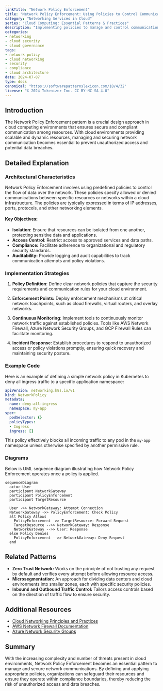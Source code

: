 ```yaml
---
linkTitle: "Network Policy Enforcement"
title: "Network Policy Enforcement: Using Policies to Control Communication"
category: "Networking Services in Cloud"
series: "Cloud Computing: Essential Patterns & Practices"
description: "Implementing policies to manage and control communication between resources at the network level, ensuring security and compliance in cloud environments."
categories:
- networking
- cloud security
- cloud governance
tags:
- network policy
- cloud networking
- security
- compliance
- cloud architecture
date: 2024-07-07
type: docs
canonical: "https://softwarepatternslexicon.com/18/4/32"
license: "© 2024 Tokenizer Inc. CC BY-NC-SA 4.0"
---
```


## Introduction

The Network Policy Enforcement pattern is a crucial design approach in cloud computing environments that ensures secure and compliant communication among resources. With cloud environments providing scalable and dynamic resources, managing and securing network communication becomes essential to prevent unauthorized access and potential data breaches.

## Detailed Explanation

### Architectural Characteristics

Network Policy Enforcement involves using predefined policies to control the flow of data over the network. These policies specify allowed or denied communications between specific resources or networks within a cloud infrastructure. The policies are typically expressed in terms of IP addresses, ports, protocols, and other networking elements.

#### Key Objectives:

- **Isolation:** Ensure that resources can be isolated from one another, protecting sensitive data and applications.
- **Access Control:** Restrict access to approved services and data paths.
- **Compliance:** Facilitate adherence to organizational and regulatory security standards.
- **Auditability:** Provide logging and audit capabilities to track communication attempts and policy violations.

### Implementation Strategies

1. **Policy Definition:** Define clear network policies that capture the security requirements and communication rules for your cloud environment.

2. **Enforcement Points:** Deploy enforcement mechanisms at critical network touchpoints, such as cloud firewalls, virtual routers, and overlay networks.

3. **Continuous Monitoring:** Implement tools to continuously monitor network traffic against established policies. Tools like AWS Network Firewall, Azure Network Security Groups, and GCP Firewall Rules can facilitate monitoring.

4. **Incident Response:** Establish procedures to respond to unauthorized access or policy violations promptly, ensuring quick recovery and maintaining security posture.

### Example Code

Here is an example of defining a simple network policy in Kubernetes to deny all ingress traffic to a specific application namespace:

```yaml
apiVersion: networking.k8s.io/v1
kind: NetworkPolicy
metadata:
  name: deny-all-ingress
  namespace: my-app
spec:
  podSelector: {}
  policyTypes:
  - Ingress
  ingress: []
```

This policy effectively blocks all incoming traffic to any pod in the `my-app` namespace unless otherwise specified by another permissive rule.

### Diagrams

Below is UML sequence diagram illustrating how Network Policy Enforcement operates once a policy is applied.

```mermaid
sequenceDiagram
  actor User
  participant NetworkGateway
  participant PolicyEnforcement
  participant TargetResource
  
  User ->> NetworkGateway: Attempt Connection
  NetworkGateway ->> PolicyEnforcement: Check Policy
  alt Policy Allows
    PolicyEnforcement ->> TargetResource: Forward Request
    TargetResource -->> NetworkGateway: Response
    NetworkGateway -->> User: Response
  else Policy Denies
    PolicyEnforcement -->> NetworkGateway: Deny Request
  end
```

## Related Patterns

- **Zero Trust Network:** Works on the principle of not trusting any request by default and verifies every attempt before allowing resource access.
- **Microsegmentation:** An approach for dividing data centers and cloud environments into smaller zones, each with specific security policies.
- **Inbound and Outbound Traffic Control:** Tailors access controls based on the direction of traffic flow to ensure security.

## Additional Resources

- [Cloud Networking Principles and Practices](https://cloudnetworkingresource.com)
- [AWS Network Firewall Documentation](https://docs.aws.amazon.com/network-firewall)
- [Azure Network Security Groups](https://azure.microsoft.com/en-us/services/network-security-groups/)

## Summary

With the increasing complexity and number of threats present in cloud environments, Network Policy Enforcement becomes an essential pattern to manage and secure network communications. By defining and applying appropriate policies, organizations can safeguard their resources and ensure they operate within compliance boundaries, thereby reducing the risk of unauthorized access and data breaches.
